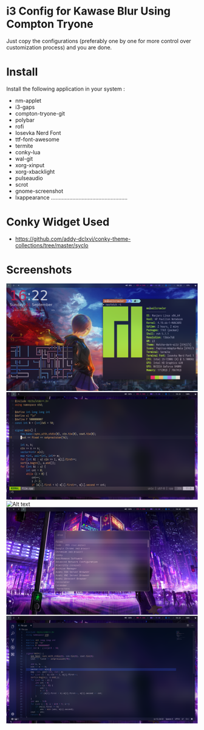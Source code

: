 # i3 Config for Kawase Blur Using Compton Tryone

Just copy the configurations (preferably one by one for more control over customization process)
and you are done.

# Install

Install the following application in your system :

* nm-applet
* i3-gaps
* compton-tryone-git
* polybar 
* rofi 
* Iosevka Nerd Font
* ttf-font-awesome 
* termite 
* conky-lua 
* wal-git 
* xorg-xinput 
* xorg-xbacklight 
* pulseaudio 
* scrot
* gnome-screenshot 
* lxappearance
..................................................

# Conky Widget Used
* https://github.com/addy-dclxvi/conky-theme-collections/tree/master/syclo

# Screenshots
![Alt text](screenshots/neofetch.png)
![Alt text](screenshots/vim.png)
![Alt text](screenshots/empty_screen.png)
![Alt text](screenshots/rofi.png)
![Alt text](screenshots/code.png)

